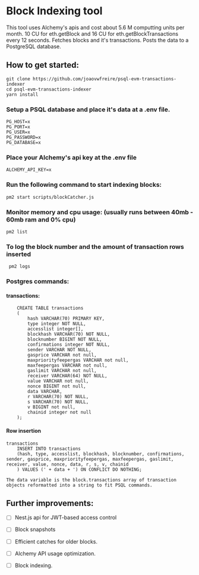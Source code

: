 # Block Indexing tool
This tool uses Alchemy's apis and cost about 5.6 M computting units per month. 10 CU for eth.getBlock and 16 CU for eth.getBlockTransactions every 12 seconds.
Fetches blocks and it's transactions. Posts the data to a PostgreSQL database. 


## How to get started:

          
    git clone https://github.com/joaovwfreire/psql-evm-transactions-indexer
    cd psql-evm-transactions-indexer
    yarn install
    
### Setup a PSQL database and place it's data at a .env file.

    PG_HOST=x
    PG_PORT=x
    PG_USER=x
    PG_PASSWORD=x
    PG_DATABASE=x    
        
### Place your Alchemy's api key at the .env file

    ALCHEMY_API_KEY=x  

### Run the following command to start indexing blocks:

    pm2 start scripts/blockCatcher.js

### Monitor memory and cpu usage: (usually runs between 40mb - 60mb ram and 0% cpu)

    pm2 list

### To log the block number and the amount of transaction rows inserted

     pm2 logs 
       
    


### Postgres commands:

  #### transactions: 
        
        CREATE TABLE transactions
        (
            hash VARCHAR(70) PRIMARY KEY,
            type integer NOT NULL,
            accesslist integer[],
            blockhash VARCHAR(70) NOT NULL,
            blocknumber BIGINT NOT NULL,
            confirmations integer NOT NULL,
            sender VARCHAR NOT NULL,
            gasprice VARCHAR not null,
            maxpriorityfeepergas VARCHAR not null,
            maxfeepergas VARCHAR not null,
            gaslimit VARCHAR not null,
            receiver VARCHAR(64) NOT NULL,
            value VARCHAR not null,
            nonce BIGINT not null,
            data VARCHAR,
            r VARCHAR(70) NOT NULL,
            s VARCHAR(70) NOT NULL,
            v BIGINT not null,
            chainid integer not null
        );

#### Row insertion

    transactions
        INSERT INTO transactions
        (hash, type, accesslist, blockhash, blocknumber, confirmations, sender, gasprice, maxpriorityfeepergas, maxfeepergas, gaslimit, receiver, value, nonce, data, r, s, v, chainid
        ) VALUES (' + data + ') ON CONFLICT DO NOTHING;

    The data variable is the block.transactions array of transaction objects reformatted into a string to fit PSQL commands. 


## Further improvements:
- [ ] Nest.js api for JWT-based access control
- [ ] Block snapshots
- [ ] Efficient catches for older blocks.
- [ ] Alchemy API usage optimization.
- [ ] Block indexing.


